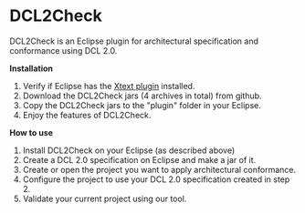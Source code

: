 # DCL2Check

DCL2Check is an Eclipse plugin for architectural specification and conformance using DCL 2.0. 

<strong> Installation </strong>

<ol>
	<li>Verify if Eclipse has the <a href="http://www.eclipse.org/Xtext/">Xtext plugin</a> installed.</li>
	<li>Download the DCL2Check jars (4 archives in total) from github.</li>
	<li>Copy the DCL2Check jars to the "plugin" folder in your Eclipse.</li>
	<li>Enjoy the features of DCL2Check.</li>
</ol>

<strong> How to use </strong>

<ol>
	<li>Install DCL2Check on your Eclipse (as described above)</li>
	<li>Create a DCL 2.0 specification on Eclipse and make a jar of it.</li>
	<li>Create or open the project you want to apply architectural conformance.</li>
	<li>Configure the project to use your DCL 2.0 specification created in step 2.</li>
	<li>Validate your current project using our tool.</li>
</ol>

